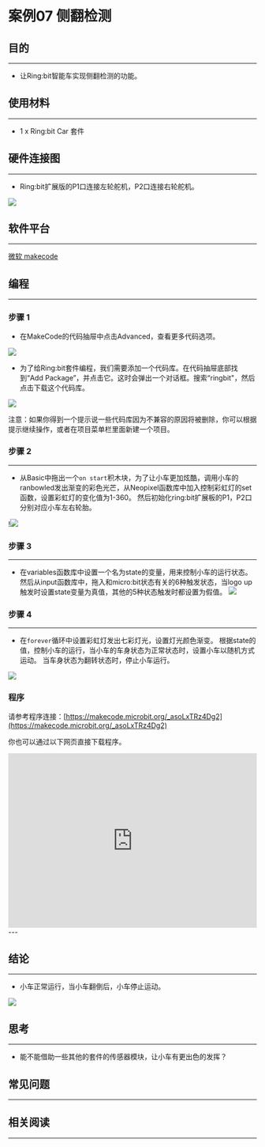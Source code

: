 # 案例07 侧翻检测

## 目的
---

- 让Ring:bit智能车实现侧翻检测的功能。


## 使用材料
---

- 1 x Ring:bit Car 套件

## 硬件连接图
---
- Ring:bit扩展版的P1口连接左轮舵机，P2口连接右轮舵机。

![](./images/jBVHea8.png)

## 软件平台
---
[微软 makecode](https://makecode.microbit.org/#)
 

## 编程
---
### 步骤 1
- 在MakeCode的代码抽屉中点击Advanced，查看更多代码选项。

![](./images/2qCyzQ7.png)

- 为了给Ring:bit套件编程，我们需要添加一个代码库。在代码抽屉底部找到“Add Package”，并点击它。这时会弹出一个对话框。搜索“ringbit"，然后点击下载这个代码库。

![](./images/1Wq2Mov.jpg)

注意：如果你得到一个提示说一些代码库因为不兼容的原因将被删除，你可以根据提示继续操作，或者在项目菜单栏里面新建一个项目。

### 步骤 2
---
- 从Basic中拖出一个`on start`积木块，为了让小车更加炫酷，调用小车的ranbowled发出渐变的彩色光芒，从Neopixel函数库中加入控制彩虹灯的set函数，设置彩虹灯的变化值为1-360。
然后初始化ring:bit扩展板的P1，P2口分别对应小车左右轮胎。

!![](./images/ring_bit_car_v2_case_07_01.png)

### 步骤 3
---
- 在variables函数库中设置一个名为state的变量，用来控制小车的运行状态。
然后从input函数库中，拖入和micro:bit状态有关的6种触发状态，当logo up触发时设置state变量为真值，其他的5种状态触发时都设置为假值。
![](./images/ring_bit_car_v2_case_07_02.png)

### 步骤 4
---
- 在`forever`循环中设置彩虹灯发出七彩灯光，设置灯光颜色渐变。
根据state的值，控制小车的运行，当小车的车身状态为正常状态时，设置小车以随机方式运动。
当车身状态为翻转状态时，停止小车运行。


![](./images/ring_bit_car_v2_case_07_03.png)


### 程序

请参考程序连接：[https://makecode.microbit.org/_asoLxTRz4Dg2](https://makecode.microbit.org/_asoLxTRz4Dg2)

你也可以通过以下网页直接下载程序。

<div style="position:relative;height:0;padding-bottom:70%;overflow:hidden;"><iframe style="position:absolute;top:0;left:0;width:100%;height:100%;" src="https://makecode.microbit.org/#pub:_asoLxTRz4Dg2" frameborder="0" sandbox="allow-popups allow-forms allow-scripts allow-same-origin"></iframe></div>  
---

## 结论
---

- 小车正常运行，当小车翻倒后，小车停止运动。

![](./images/buZmNej.gif)

## 思考
---

- 能不能借助一些其他的套件的传感器模块，让小车有更出色的发挥？

## 常见问题
---


## 相关阅读  
---

